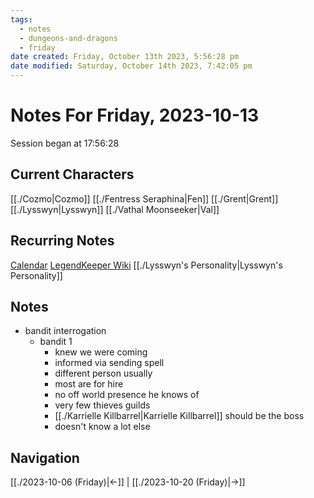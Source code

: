 ```yaml
---
tags:
  - notes
  - dungeons-and-dragons
  - friday
date created: Friday, October 13th 2023, 5:56:28 pm
date modified: Saturday, October 14th 2023, 7:42:05 pm
---
```


# Notes For Friday, 2023-10-13
Session began at 17:56:28
## Current Characters
[[./Cozmo|Cozmo]]
[[./Fentress Seraphina|Fen]]
[[./Grent|Grent]]
[[./Lysswyn|Lysswyn]]
[[./Vathal Moonseeker|Val]]
## Recurring Notes
[Calendar](https://app.fantasy-calendar.com/calendars/6f02c48e5c62fc52dd885ff64676e197)
[LegendKeeper Wiki](https://app.legendkeeper.com/a/worlds/cl9i3wvwfuxpk0990vdj471tg/cl9i3xygz000d0288hoamypix)
[[./Lysswyn's Personality|Lysswyn's Personality]]
## Notes
- bandit interrogation
	- bandit 1
		- knew we were coming
		- informed via sending spell
		- different person usually
		- most are for hire
		- no off world presence he knows of
		- very few thieves guilds
		- [[./Karrielle Killbarrel|Karrielle Killbarrel]] should be the boss
		- doesn't know a lot else
## Navigation
[[./2023-10-06 (Friday)|←]] | [[./2023-10-20 (Friday)|→]]